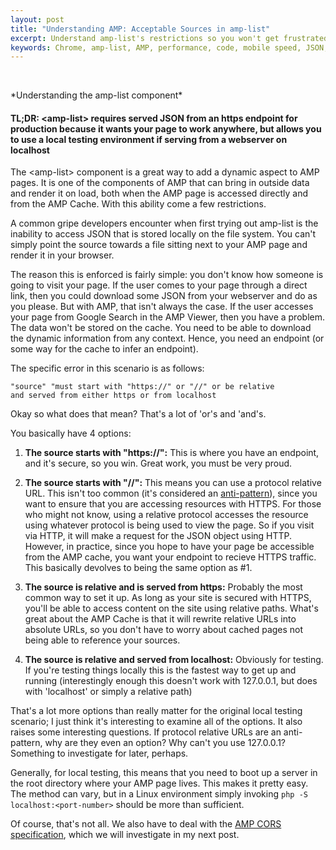 ```yaml
---
layout: post
title: "Understanding AMP: Acceptable Sources in amp-list"
excerpt: Understand amp-list's restrictions so you won't get frustrated
keywords: Chrome, amp-list, AMP, performance, code, mobile speed, JSON, HTTPS, relative URLs, relative protocol, Accelerated Mobile Pages, Phillip, Kriegel
---
```


<amp-img width="938" height="322" layout="responsive" src="/assets/posts/understanding-amp-1/amp-logo.png"></amp-img>
<br/>
<caption>*Understanding the amp-list component*</caption>

#### TL;DR: \<amp-list\> requires served JSON from an https endpoint for production because it wants your page to work anywhere, but allows you to use a local testing environment if serving from a webserver on localhost

The \<amp-list\> component is a great way to add a dynamic aspect to AMP pages. It is one of the components of AMP that can bring in outside data and render it on load, both when the AMP page is accessed directly and from the AMP Cache. With this ability come a few restrictions.

A common gripe developers encounter when first trying out amp-list is the inability to access JSON that is stored locally on the file system. You can't simply point the source towards a file sitting next to your AMP page and render it in your browser.

The reason this is enforced is fairly simple: you don't know how someone is going to visit your page. If the user comes to your page through a direct link, then you could download some JSON from your webserver and do as you please. But with AMP, that isn't always the case. If the user accesses your page from Google Search in the AMP Viewer, then you have a problem. The data won't be stored on the cache. You need to be able to download the dynamic information from any context. Hence, you need an endpoint (or some way for the cache to infer an endpoint).

The specific error in this scenario is as follows:
```
"source" "must start with "https://" or "//" or be relative 
and served from either https or from localhost
```

Okay so what does that mean? That's a lot of 'or's and 'and's.

You basically have 4 options:

1. <b>The source starts with "https://":</b>
This is where you have an endpoint, and it's secure, so you win. Great work, you must be very proud.

2. <b>The source starts with "//":</b>
This means you can use a protocol relative URL. This isn't too common (it's considered an [anti-pattern](https://www.jeremywagner.me/blog/stop-using-the-protocol-relative-url/)), since you want to ensure that you are accessing resources with HTTPS. For those who might not know, using a relative protocol accesses the resource using whatever protocol is being used to view the page. So if you visit via HTTP, it will make a request for the JSON object using HTTP. However, in practice, since you hope to have your page be accessible from the AMP cache, you want your endpoint to recieve HTTPS traffic. This basically devolves to being the same option as #1.

3. <b>The source is relative and is served from https:</b>
Probably the most common way to set it up. As long as your site is secured with HTTPS, you'll be able to access content on the site using relative paths. What's great about the AMP Cache is that it will rewrite relative URLs into absolute URLs, so you don't have to worry about cached pages not being able to reference your sources.

4. <b>The source is relative and served from localhost:</b>
Obviously for testing.  If you're testing things locally this is the fastest way to get up and running (interestingly enough this doesn't work with 127.0.0.1, but does with 'localhost' or simply a relative path)

That's a lot more options than really matter for the original local testing scenario; I just think it's interesting to examine all of the options. It also raises some interesting questions. If protocol relative URLs are an anti-pattern, why are they even an option? Why can't you use 127.0.0.1? Something to investigate for later, perhaps.

Generally, for local testing, this means that you need to boot up a server in the root directory where your AMP page lives. This makes it pretty easy. The method can vary, but in a Linux environment simply invoking 
```php -S localhost:<port-number>``` 
should be more than sufficient.

Of course, that's not all. We also have to deal with the [AMP CORS specification](https://www.ampproject.org/docs/fundamentals/amp-cors-requests), which we will investigate in my next post.
